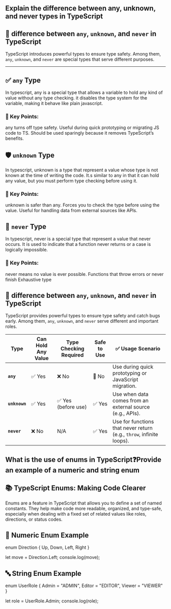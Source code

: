 
## Explain the difference between any, unknown, and never types in TypeScript

## 🧠 difference between `any`, `unknown`, and `never` in TypeScript

TypeScript introduces powerful types to ensure type safety. Among them, `any`, `unknown`, and `never` are special types that serve different purposes.

---

## ✅ `any` Type
   In typescript, any is a special type that allows a variable to hold any kind of value without any type checking. it disables the type system for the variable, making it behave like plain javascript.

### 🔑 Key Points:
any turns off type safety.
Useful during quick prototyping or migrating JS code to TS.
Should be used sparingly because it removes TypeScript’s benefits.

## 🛡️ `unknown` Type
In typescript, unknown is a type that represent a value whose type is not known at the time of writing the code. It.s similar to any in that it can hold any value, but you must perform type checking before using it.

### 🔑 Key Points:
unknown is safer than any.
Forces you to check the type before using the value.
Useful for handling data from external sources like APIs.

## 🚫 `never` Type
In typescript, never is a special type that represent a value that never occurs. It is used to indicate that a function never returns or a case is logically impossible.

### 🔑 Key Points:
never means no value is ever possible.
Functions that throw errors or never finish
Exhaustive type

## 🧠 difference between `any`, `unknown`, and `never` in TypeScript

TypeScript provides powerful types to ensure type safety and catch bugs early. Among them, `any`, `unknown`, and `never` serve different and important roles.

| Type       | Can Hold Any Value | Type Checking Required | Safe to Use | ✅ Usage Scenario                            |
|------------|--------------------|------------------------|-------------|---------------------------------------------|
| **`any`**  | ✅ Yes              | ❌ No                  | 🚫 No       | Use during quick prototyping or JavaScript migration. |
| **`unknown`** | ✅ Yes            | ✅ Yes (before use)    | ✅ Yes      | Use when data comes from an external source (e.g., APIs). |
| **`never`**  | ❌ No              | N/A                    | ✅ Yes      | Use for functions that never return (e.g., `throw`, infinite loops). |

## What is the use of enums in TypeScript❓Provide an example of a numeric and string enum

## 📚 TypeScript Enums: Making Code Clearer

Enums are a feature in TypeScript that allows you to define a set of named constants. They help make code more readable, organized, and type-safe, especially when dealing with a fixed set of related values like roles, directions, or status codes.

## 🔢 Numeric Enum Example

enum Direction {
Up, 
Down, 
Left, 
Right 
}

let move = Direction.Left;
console.log(move);

## 🔤 String Enum Example

enum UserRole {
Admin = "ADMIN",
Editor = "EDITOR",
Viewer = "VIEWER"
}

let role = UserRole.Admin;
console.log(role);
